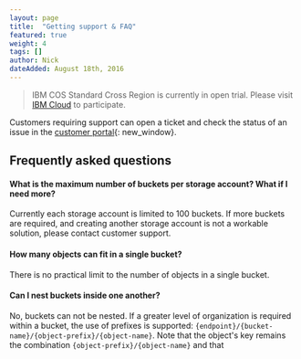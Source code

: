 ```yaml
---
layout: page
title:  "Getting support & FAQ"
featured: true
weight: 4
tags: []
author: Nick
dateAdded: August 18th, 2016
---
```


> IBM COS Standard Cross Region is currently in open trial.  Please visit [IBM Cloud](https://www.softlayer.com/Store/orderService/objectStorage) to participate.

Customers requiring support can open a ticket and check the status of an issue in the [customer portal](https://control.softlayer.com/){: new_window}.

## Frequently asked questions

#### What is the maximum number of buckets per storage account?  What if I need more?

Currently each storage account is limited to 100 buckets.  If more buckets are required, and creating another storage account is not a workable solution, please contact customer support.

#### How many objects can fit in a single bucket?

There is no practical limit to the number of objects in a single bucket.

#### Can I nest buckets inside one another?

No, buckets can not be nested.  If a greater level of organization is required within a bucket, the use of prefixes is supported: `{endpoint}/{bucket-name}/{object-prefix}/{object-name}`.  Note that the object's key remains the combination `{object-prefix}/{object-name}` and that
